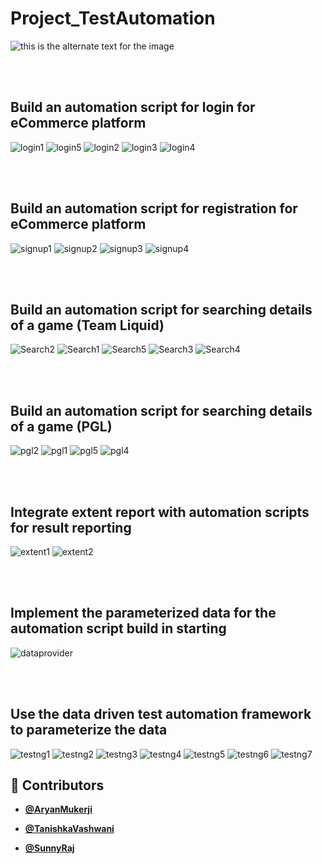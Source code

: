 # Project_TestAutomation

![this is the alternate text for the image](https://blog.autify.com/static/0b1fa7c84cc543a52641d6395ad328c0/553fd/selenium-logo.png)

<br/>
<br/>

## Build an automation script for login for eCommerce platform

![login1](https://github.com/Tani21/Project_TestAutomation/blob/main/ReadmeScreenshots/login1.jpeg)
![login5](https://github.com/Tani21/Project_TestAutomation/blob/main/ReadmeScreenshots/login5.jpeg)
![login2](https://github.com/Tani21/Project_TestAutomation/blob/main/ReadmeScreenshots/login2.jpeg)
![login3](https://github.com/Tani21/Project_TestAutomation/blob/main/ReadmeScreenshots/login3.jpeg)
![login4](https://github.com/Tani21/Project_TestAutomation/blob/main/ReadmeScreenshots/login4.jpeg)

<br/>
<br/>

## Build an automation script for registration for eCommerce platform

![signup1](https://github.com/Tani21/Project_TestAutomation/blob/main/ReadmeScreenshots/signup1.jpeg)
![signup2](https://github.com/Tani21/Project_TestAutomation/blob/main/ReadmeScreenshots/signup2.jpeg)
![signup3](https://github.com/Tani21/Project_TestAutomation/blob/main/ReadmeScreenshots/signup3.jpeg)
![signup4](https://github.com/Tani21/Project_TestAutomation/blob/main/ReadmeScreenshots/signup4.jpeg)

<br/>
<br/>

## Build an automation script for searching details of a game (Team Liquid)

![Search2](https://github.com/Tani21/Project_TestAutomation/blob/main/ReadmeScreenshots/search2.jpeg)
![Search1](https://github.com/Tani21/Project_TestAutomation/blob/main/ReadmeScreenshots/search1.jpeg)
![Search5](https://github.com/Tani21/Project_TestAutomation/blob/main/ReadmeScreenshots/search5.jpeg)
![Search3](https://github.com/Tani21/Project_TestAutomation/blob/main/ReadmeScreenshots/search3.jpeg)
![Search4](https://github.com/Tani21/Project_TestAutomation/blob/main/ReadmeScreenshots/search4.jpeg)


<br/>
<br/>

## Build an automation script for searching details of a game (PGL)

![pgl2](https://github.com/Tani21/Project_TestAutomation/blob/main/ReadmeScreenshots/pgl2.jpeg)
![pgl1](https://github.com/Tani21/Project_TestAutomation/blob/main/ReadmeScreenshots/pgl1.jpeg)
![pgl5](https://github.com/Tani21/Project_TestAutomation/blob/main/ReadmeScreenshots/pgl5.jpeg)
![pgl4](https://github.com/Tani21/Project_TestAutomation/blob/main/ReadmeScreenshots/pgl4.jpeg)

<br/>
<br/>

## Integrate extent report with automation scripts for result reporting

![extent1](https://github.com/Tani21/Project_TestAutomation/blob/main/ReadmeScreenshots/extent1.jpeg)
![extent2](https://github.com/Tani21/Project_TestAutomation/blob/main/ReadmeScreenshots/extent2.jpeg)

<br/>
<br/>

## Implement the parameterized data for the automation script build in starting

![dataprovider](https://github.com/Tani21/Project_TestAutomation/blob/main/ReadmeScreenshots/Dataprovider1.jpeg)

<br/>
<br/>

## Use the data driven test automation framework to parameterize the data

![testng1](https://github.com/Tani21/Project_TestAutomation/blob/main/ReadmeScreenshots/testng1.jpeg)
![testng2](https://github.com/Tani21/Project_TestAutomation/blob/main/ReadmeScreenshots/testng2.jpeg)
![testng3](https://github.com/Tani21/Project_TestAutomation/blob/main/ReadmeScreenshots/testng3.jpeg)
![testng4](https://github.com/Tani21/Project_TestAutomation/blob/main/ReadmeScreenshots/testng4.jpeg)
![testng5](https://github.com/Tani21/Project_TestAutomation/blob/main/ReadmeScreenshots/testng5.jpeg)
![testng6](https://github.com/Tani21/Project_TestAutomation/blob/main/ReadmeScreenshots/testng6.jpeg)
![testng7](https://github.com/Tani21/Project_TestAutomation/blob/main/ReadmeScreenshots/testng7.jpeg)




## 👥 Contributors

- **[@AryanMukerji](https://github.com/AryanMukerji)**

- **[@TanishkaVashwani](https://github.com/Tani21)**

- **[@SunnyRaj](https://github.com/sunnyraj5555)**
